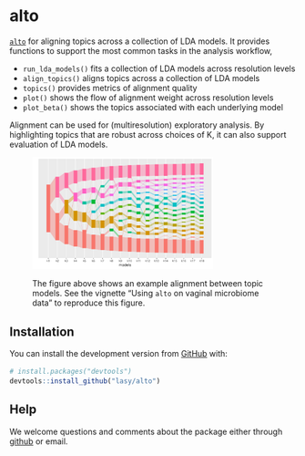 
<!-- README.md is generated from README.Rmd. Please edit that file -->

# alto

<!-- badges: start -->

<!-- badges: end -->

[`alto`](https://lasy.github.io/alto/index.html) for aligning topics
across a collection of LDA models. It provides functions to support the
most common tasks in the analysis workflow,

  - `run_lda_models()` fits a collection of LDA models across resolution
    levels
  - `align_topics()` aligns topics across a collection of LDA models
  - `topics()` provides metrics of alignment quality
  - `plot()` shows the flow of alignment weight across resolution levels
  - `plot_beta()` shows the topics associated with each underlying model

Alignment can be used for (multiresolution) exploratory analysis. By
highlighting topics that are robust across choices of K, it can also
support evaluation of LDA models.

<figure>

<img src="man/figures/README-alignment-viz-2.png" width="75%"/>

<figcaption>

The figure above shows an example alignment between topic models. See
the vignette “Using `alto` on vaginal microbiome data” to reproduce this
figure.

</figcaption>

</figure>

## Installation

<!-- You can install the released version of alto from [CRAN](https://CRAN.R-project.org) with: -->

<!-- ``` r -->

<!-- install.packages("alto") -->

<!-- ``` -->

<!-- And  -->

You can install the development version from
[GitHub](https://github.com/) with:

``` r
# install.packages("devtools")
devtools::install_github("lasy/alto")
```

## Help

We welcome questions and comments about the package either through
[github](https://github.com/lasy/alto/issues) or email.
